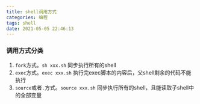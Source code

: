 ```yaml
---
title: shell调用方式
categories: 编程
tags: shell
date: 2021-05-05 22:46:13
---
```


### 调用方式分类
1. `fork`方式。`sh xxx.sh` 同步执行所有的shell
2. `exec`方式。`exec xxx.sh` 执行完exec脚本的内容后，父shell剩余的代码不能执行
3. `source`或者`.`方式。`source xxx.sh` 同步执行所有的shell，且能读取子shell中的全部变量
